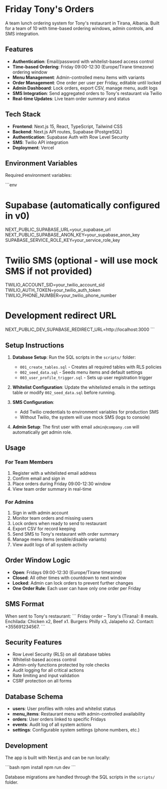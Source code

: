 # Friday Tony's Orders

A team lunch ordering system for Tony's restaurant in Tirana, Albania. Built for a team of 10 with time-based ordering windows, admin controls, and SMS integration.

## Features

- **Authentication**: Email/password with whitelist-based access control
- **Time-based Ordering**: Friday 09:00-12:30 (Europe/Tirane timezone) ordering window
- **Menu Management**: Admin-controlled menu items with variants
- **Order Management**: One order per user per Friday, editable until locked
- **Admin Dashboard**: Lock orders, export CSV, manage menu, audit logs
- **SMS Integration**: Send aggregated orders to Tony's restaurant via Twilio
- **Real-time Updates**: Live team order summary and status

## Tech Stack

- **Frontend**: Next.js 15, React, TypeScript, Tailwind CSS
- **Backend**: Next.js API routes, Supabase (PostgreSQL)
- **Authentication**: Supabase Auth with Row Level Security
- **SMS**: Twilio API integration
- **Deployment**: Vercel

## Environment Variables

Required environment variables:

\`\`\`env
# Supabase (automatically configured in v0)
NEXT_PUBLIC_SUPABASE_URL=your_supabase_url
NEXT_PUBLIC_SUPABASE_ANON_KEY=your_supabase_anon_key
SUPABASE_SERVICE_ROLE_KEY=your_service_role_key

# Twilio SMS (optional - will use mock SMS if not provided)
TWILIO_ACCOUNT_SID=your_twilio_account_sid
TWILIO_AUTH_TOKEN=your_twilio_auth_token
TWILIO_PHONE_NUMBER=your_twilio_phone_number

# Development redirect URL
NEXT_PUBLIC_DEV_SUPABASE_REDIRECT_URL=http://localhost:3000
\`\`\`

## Setup Instructions

1. **Database Setup**: Run the SQL scripts in the `scripts/` folder:
   - `001_create_tables.sql` - Creates all required tables with RLS policies
   - `002_seed_data.sql` - Seeds menu items and default settings
   - `003_user_profile_trigger.sql` - Sets up user registration trigger

2. **Whitelist Configuration**: Update the whitelisted emails in the settings table or modify `002_seed_data.sql` before running.

3. **SMS Configuration**: 
   - Add Twilio credentials to environment variables for production SMS
   - Without Twilio, the system will use mock SMS (logs to console)

4. **Admin Setup**: The first user with email `admin@company.com` will automatically get admin role.

## Usage

### For Team Members
1. Register with a whitelisted email address
2. Confirm email and sign in
3. Place orders during Friday 09:00-12:30 window
4. View team order summary in real-time

### For Admins
1. Sign in with admin account
2. Monitor team orders and missing users
3. Lock orders when ready to send to restaurant
4. Export CSV for record keeping
5. Send SMS to Tony's restaurant with order summary
6. Manage menu items (enable/disable variants)
7. View audit logs of all system activity

## Order Window Logic

- **Open**: Fridays 09:00-12:30 (Europe/Tirane timezone)
- **Closed**: All other times with countdown to next window
- **Locked**: Admin can lock orders to prevent further changes
- **One Order Rule**: Each user can have only one order per Friday

## SMS Format

When sent to Tony's restaurant:
\`\`\`
Friday order – Tony's (Tirana): 8 meals. Enchilada: Chicken x2, Beef x1. Burgers: Philly x3, Jalapeño x2. Contact: +355691234567.
\`\`\`

## Security Features

- Row Level Security (RLS) on all database tables
- Whitelist-based access control
- Admin-only functions protected by role checks
- Audit logging for all critical actions
- Rate limiting and input validation
- CSRF protection on all forms

## Database Schema

- **users**: User profiles with roles and whitelist status
- **menu_items**: Restaurant menu with admin-controlled availability
- **orders**: User orders linked to specific Fridays
- **events**: Audit log of all system actions
- **settings**: Configurable system settings (phone numbers, etc.)

## Development

The app is built with Next.js and can be run locally:

\`\`\`bash
npm install
npm run dev
\`\`\`

Database migrations are handled through the SQL scripts in the `scripts/` folder.
